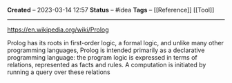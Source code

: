 **Created** – 2023-03-14 12:57
**Status** – #idea
**Tags** – [[Reference]] [[Tool]]

---

https://en.wikipedia.org/wiki/Prolog

Prolog has its roots in first-order logic, a formal logic, and unlike many other programming languages, Prolog is intended primarily as a declarative programming language: the program logic is expressed in terms of relations, represented as facts and rules. A computation is initiated by running a query over these relations
